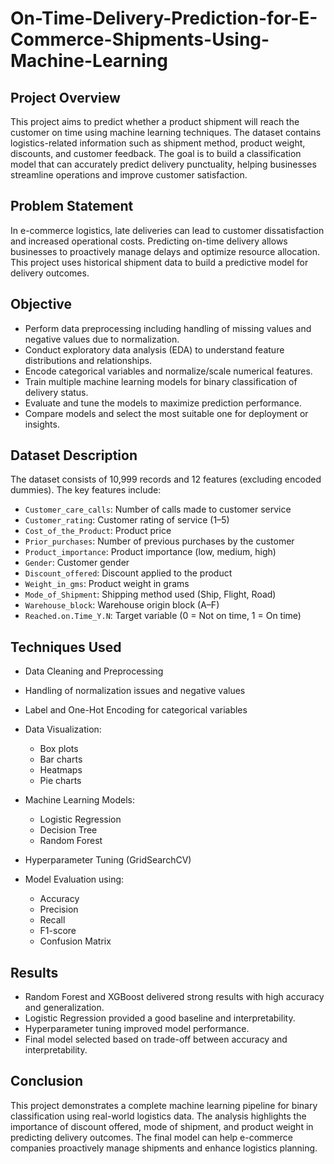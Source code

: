 # On-Time-Delivery-Prediction-for-E-Commerce-Shipments-Using-Machine-Learning
## Project Overview  
This project aims to predict whether a product shipment will reach the customer on time using machine learning techniques. The dataset contains logistics-related information such as shipment method, product weight, discounts, and customer feedback. The goal is to build a classification model that can accurately predict delivery punctuality, helping businesses streamline operations and improve customer satisfaction.

## Problem Statement  
In e-commerce logistics, late deliveries can lead to customer dissatisfaction and increased operational costs. Predicting on-time delivery allows businesses to proactively manage delays and optimize resource allocation. This project uses historical shipment data to build a predictive model for delivery outcomes.

## Objective  
- Perform data preprocessing including handling of missing values and negative values due to normalization.  
- Conduct exploratory data analysis (EDA) to understand feature distributions and relationships.  
- Encode categorical variables and normalize/scale numerical features.  
- Train multiple machine learning models for binary classification of delivery status.  
- Evaluate and tune the models to maximize prediction performance.  
- Compare models and select the most suitable one for deployment or insights.

## Dataset Description  
The dataset consists of 10,999 records and 12 features (excluding encoded dummies). The key features include:

- `Customer_care_calls`: Number of calls made to customer service  
- `Customer_rating`: Customer rating of service (1–5)  
- `Cost_of_the_Product`: Product price  
- `Prior_purchases`: Number of previous purchases by the customer  
- `Product_importance`: Product importance (low, medium, high)  
- `Gender`: Customer gender  
- `Discount_offered`: Discount applied to the product  
- `Weight_in_gms`: Product weight in grams  
- `Mode_of_Shipment`: Shipping method used (Ship, Flight, Road)  
- `Warehouse_block`: Warehouse origin block (A–F)  
- `Reached.on.Time_Y.N`: Target variable (0 = Not on time, 1 = On time)

## Techniques Used  
- Data Cleaning and Preprocessing  
- Handling of normalization issues and negative values  
- Label and One-Hot Encoding for categorical variables  
- Data Visualization:
  - Box plots  
  - Bar charts  
  - Heatmaps
  - Pie charts
 
- Machine Learning Models:
  - Logistic Regression  
  - Decision Tree  
  - Random Forest
    
- Hyperparameter Tuning (GridSearchCV)  
- Model Evaluation using:
  - Accuracy  
  - Precision  
  - Recall  
  - F1-score  
  - Confusion Matrix  

## Results  
- Random Forest and XGBoost delivered strong results with high accuracy and generalization.  
- Logistic Regression provided a good baseline and interpretability.  
- Hyperparameter tuning improved model performance.  
- Final model selected based on trade-off between accuracy and interpretability.

## Conclusion  
This project demonstrates a complete machine learning pipeline for binary classification using real-world logistics data. The analysis highlights the importance of discount offered, mode of shipment, and product weight in predicting delivery outcomes. The final model can help e-commerce companies proactively manage shipments and enhance logistics planning.
